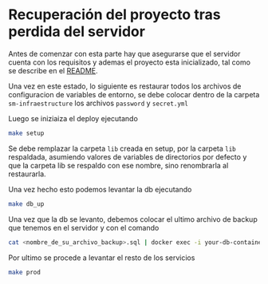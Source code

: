 # Recuperación del proyecto tras perdida del servidor

Antes de comenzar con esta parte hay que asegurarse que el servidor cuenta con los requisitos y ademas el proyecto esta inicializado, tal como se describe en el [README](../README.md).

Una vez en este estado, lo siguiente es restaurar todos los archivos de configuracion de variables de entorno, se debe colocar dentro de la carpeta `sm-infraestructure`
los archivos `password` y `secret.yml`

Luego se iniziaiza el deploy ejecutando 

```bash
make setup
```

Se debe remplazar la carpeta `lib` creada en setup, por la carpeta `lib` respaldada, asumiendo valores de variables de directorios por defecto y que la carpeta lib se respaldo con ese nombre, sino renombrarla al restaurarla.

Una vez hecho esto podemos levantar la db ejecutando

```bash
make db_up
```
Una vez que la db se levanto, debemos colocar el ultimo archivo de backup que tenemos en el servidor y con el comando

```bash
cat <nombre_de_su_archivo_backup>.sql | docker exec -i your-db-container psql -U postgres # nombre_de_su_archivo backup esta como variable pero por ejemplo deberia ser algo asi: db_dump_sw_manager_<datetime_del_backup>
```

Por ultimo se procede a levantar el resto de los servicios

```bash
make prod
```
